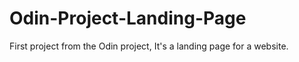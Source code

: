 # Odin-Project-Landing-Page
First project from the Odin project, It's a landing page for a website.
